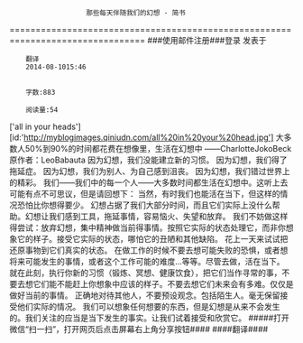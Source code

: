                        那些每天伴随我们的幻想 - 简书
================================================================================
###使用邮件注册###登录        发表于


        
        翻译
        2014-08-1015:46


        字数:883

        阅读量:54

['all in your heads'][id:'http://myblogimages.qiniudn.com/all%20in%20your%20head.jpg']
        大多数人50%到90%的时间都花费在想像里，生活在幻想中
        ——CharlotteJokoBeck
        原作者：LeoBabauta
        因为幻想，我们没能建立新的习惯。
        因为幻想，我们得了拖延症。
        因为幻想，我们为别人、为自己感到沮丧。
        因为幻想，我们错过世界上的精彩。
        我们——我们中的每一个人——大多数时间都生活在幻想中。这听上去可能有点不可思议，但是请回想下：
        当然，有时我们也能活在当下，但这样的情况恐怕比你想得要少。
        幻想占据了我们大部分时间，而且它们实际上没什么帮助。幻想让我们感到工具，拖延事情，容易恼火、失望和放弃。
        我们不妨做这样得尝试：放弃幻想，集中精神做当前得事情。按照它实际的状态处理它，而非你想象它的样子。接受它实际的状态，哪怕它的丑陋和其他缺陷。
        花上一天来试试把还原事物到它们真实的状态。
        在做工作的时候不要去想可能失败的恐惧，或者想将来可能发生的事情，或者这个工作可能的难度...等等。尽管去做，活在当下。
        就在此刻，执行你新的习惯（锻炼、冥想、健康饮食），把它们当作寻常的事，不要去想它们能不能赶上你想象中应该的样子。不要去想它们未来会有多难。仅仅是做好当前的事情。
        正确地对待其他人，不要预设观念。包括陌生人。毫无保留接受他们实际的情况。
        我们可以想象任何想要的东西，但是幻想是从来不会发生的。我们关注的应当是当下发生的事实。让我们试着接受和欣赏它。
#####打开微信“扫一扫”，打开网页后点击屏幕右上角分享按钮####
        ####翻译####
      
